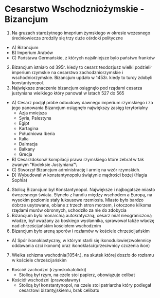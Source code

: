 # Cesarstwo Wschodzniożymskie - Bizancjum
1. Na gruzach starożytnego imeprium żymskiego w okresie wczesnego średniowiecza zrodziły się trzy duże ośrdoki polityczne
- A) Bizancjum
- B) Imperium Arabów
- C) Państawa Germańskie, z których najsilniejsze bylo państwo franków
2. Bizancjum istniało od 395r. kiedy to cesarz teodozjusz wielki podzielił imperium rzymskie na cesarstwo zachodzniorzymskie i wschodniorzymskie. Bizancjum updało w 1453r. kiedy to turcy zdobyli konstantynopol.
3. Największe znaczenie bizancjum osiągnęło pod rządami cesarza justyniana wielkiego który panował w latach 527 do 565
- A) Cesarz podjął próbe odbudowy dawnego imperium rzymskiego i za jego panowania Bizancjum osiągnęło największy zasięg terytorialny
    - Azja mniejsza
    - Syria, Palestyna
    - Egipt
    - Kartagina
    - Południowa Iberia
    - Italia
    - Dalmacja
    - Bałkany
    - Grecja
- B) Cesarzdokonał kompilacji prawa rzymskiego które zebrał w tak zwanym "Kodeksie Justyniana"\
- C) Stworzył Bizancjum administrację i armię na wzór rzymskich.
- D) Wybudował w konstantynopolu świątynie mądrości bożej (Hagia Sophia)
4. Stolicą Bizancjum był Konstantynopol. Największe i najbogatsze miasto ówczesnego świata. Słyneło z handlu między wschodem a Europą, na wysokim poziomie stały luksusowe rzemiosła. Miasto było bardzo dobrze usytowane, oblane z trzech stron morzem, i otoczone kilkoma rzędami murów obronnych, uchodziło za nie do zdobycia
5. Bizancjum było monarchią autokratyczną, cesarz miał nieograniczoną władze, był uważany za boskiego wysłannika, sprawował także władzę nad chrześcijańskim kościołem wschodznim
6. Bizancjum było areną sporów i rozłamów w kościele chrześcijańskim
- A) Spór ikonoklastyczny, w którym starli się ikonodulowie(zwolennicy oddawania czci ikonom) oraz ikonoklaści(przeciwnicy czczenia ikon)
7. Wielka schizma wschodnia(1054r.), na skutek której doszło do rozłamu w kościele chrześcijańskim
- Kościół zachodzni (rzymskokatolicki)
    - Stolicą był rzym, na czele stoi papierz, obowiązuje celibat
- Kościół wschodzni (prawosławny)
    - Stolicą był konstantynopol, na czele stoi patriarcha który podlegał cesarzowi bizantyjskiemu, brak celibatu

